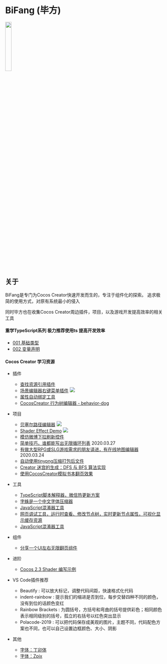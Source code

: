 # BiFang (毕方)

<img src="https://github.com/KnifeStone/BiFang/tree/master/document/image/BiFang.jpg" width="20%"/>

## 关于
BiFang是专门为Cocos Creator快速开发而生的，专注于组件化的探索。
追求极简的使用方式，对原有系统最小的侵入

同时毕方也在收集Cocos Creator周边插件，项目，以及游戏开发提高效率的相关工具

#### 重学TypeScript系列 极力推荐使用ts 提高开发效率

* [001 基础类型][001基础类型]
* [002 变量声明][002变量声明]


#### Cocos Creator 学习资源
+ 插件
  + [查找资源引用插件](https://forum.cocos.org/t/topic/90565)
  + [场景编辑器右键菜单插件](https://github.com/caogtaa/CCSceneMenu/tree/master)  ![](https://img.shields.io/badge/v2.2.2-lightgrey.svg)
  + [属性自动绑定工具](https://forum.cocos.org/t/topic/91159)
  + [CocosCreator 行为树编辑器 - behavior-dog](https://forum.cocos.org/t/cocoscreator-behavior-dog/96393)
+ 项目
  + [贝塞尔路径编辑器](https://github.com/csdjk/BezierCurvePathCreater) ![](https://img.shields.io/badge/v2.2.2-lightgrey.svg)
  + [Shader Effect Demo](https://github.com/zhitaocai/CocosCreatorShaderEffectDemo) ![](https://img.shields.io/badge/v2.2.1-lightgrey.svg)
  + [模仿微博下拉刷新控件](https://github.com/baiguo/cocos-pull-to-refresh)
  + [简单技巧，谁都能写出无限循环列表](https://forum.cocos.org/t/topic/90647/9) 2020.03.27
  + [有做大型RPG或SLG游戏需求的朋友请进，有在线地图编辑器](https://forum.cocos.org/t/rpg-slg/90542) 2020.03.24
  + [自动使用tinypng压缩打包后文件](https://github.com/dadidzf/CodeJam)
  + [Creator 迷宫的生成：DFS 与 BFS 算法实现](https://forum.cocos.org/t/creator-dfs-bfs/93906)
  + [使用CocosCreator模拟书本翻页效果](https://forum.cocos.org/t/cocoscreator/96358)
+ 工具
  + [TypeScript脚本解释器，微信热更新方案](https://gitee.com/jianyumofa/qyscript)
  + [字蛛是一个中文字体压缩器](http://font-spider.org/)
  + [JavaScript混淆器工具](https://github.com/javascript-obfuscator/javascript-obfuscator)
  + [网页调试工具，运行时查看、修改节点树，实时更新节点属性，可视化显示缓存资源](https://github.com/potato47/ccc-devtools)
  + [JavaScript混淆器工具](https://github.com/javascript-obfuscator/javascript-obfuscator/)
  
+ 组件
  + [分享一个UI左右无限翻页组件](https://forum.cocos.org/t/ui/91675)

+ 进阶
  + [Cocos 2.3 Shader 编写示例](https://forum.cocos.org/t/cocos-2-3-shader/90789)
  
+ VS Code插件推荐
  + Beautify  : 可以放大标记，调整代码间距，快速格式化代码
  + indent-rainbow  : 提示我们的缩进是否到位，每步交替四种不同的颜色，没有到位的话颜色变红
  + Rainbow Brackets : 为圆括号，方括号和弯曲的括号提供彩色；相同颜色表示相同级别的括号，孤立的右括号以红色突出显示
  + Polacode-2019 : 可以把代码保存成美观的图片，主题不同，代码配色方案也不同，也可以自己设置边框颜色、大小、阴影
  
+ 其他
  + [字体：丁卯体](https://3type.cn/fonts/dinkie_bitmap/index.html)
  + [字体：Zpix](https://github.com/SolidZORO/zpix-pixel-font)
  
  

[001基础类型]: https://github.com/KnifeStone/BiFang/tree/master/document/markdown/TypeScript/001基础类型.md
[002变量声明]: https://github.com/KnifeStone/BiFang/tree/master/document/markdown/TypeScript/002变量声明.md

